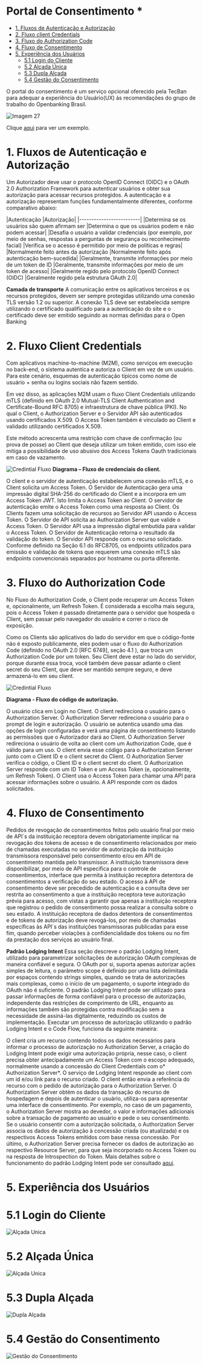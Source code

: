 # Portal de Consentimento *

- [1. Fluxos de Autenticação e Autorização](#1-fluxos-de-autenticação-e-autorização)
- [2. Fluxo client Credentials](#2-fluxo-client-credentials)
- [3. Fluxo do Authorization Code](#3-fluxo-do-authorization-code)
- [4. Fluxo de Consentimento](#4-fluxo-de-consentimento)
- [5. Experiência dos Usuários](#5-experiência-dos-usuários)
  - [5.1 Login do Cliente](#51-login-do-cliente)
  - [5.2 Alçada Única](#52-alçada-única)
  - [5.3 Dupla Alçada](#53-dupla-alçada)
  - [5.4 Gestão do Consentimento](#54-gestão-do-consentimento)

O portal do consentimento é um serviço opcional oferecido pela TecBan para adequar a experiência do Usuário(UX) às recomendações do grupo de trabalho do Openbanking Brasil.



![Imagem 27](../images/imagem_27.jpg)

Clique [aqui](https://www.figma.com/proto/2CSuJxStBqSm80KR5yrOWX/Wireframes-e-Jornada?node-id=108%3A902&scaling=min-zoom) para ver um exemplo.

# 1. Fluxos de Autenticação e Autorização
Um Autorizador deve usar o protocolo OpenID Connect (OIDC) e o OAuth 2.0 Authorization Framework para autenticar usuários e obter sua autorização para acessar recursos protegidos.
A autenticação e a autorização representam funções fundamentalmente diferentes, conforme comparativo abaixo:


|Autenticação	|Autorização|
|-------------------------|
|Determina se os usuários são quem afirmam ser	|Determina o que os usuários podem e não podem acessar|
|Desafia o usuário a validar credenciais (por exemplo, por meio de senhas, respostas a perguntas de segurança ou reconhecimento facial)	|Verifica se o acesso é permitido por meio de políticas e regras|
|Normalmente feito antes da autorização	|Normalmente feito após autenticação bem-sucedida|
|Geralmente, transmite informações por meio de um token de ID	|Geralmente, transmite informações por meio de um token de acesso|
|Geralmente regido pelo protocolo OpenID Connect (OIDC)	|Geralmente regido pela estrutura OAuth 2.0|

<b>Camada de transporte</b>
A comunicação entre os aplicativos terceiros e os recursos protegidos, devem ser sempre protegidas utilizando uma conexão TLS versão 1.2 ou superior. A conexão TLS deve ser estabelecida sempre utilizando o certificado qualificado para a autenticação do site e o certificado deve ser emitido seguindo as normas definidas para o Open Banking


# 2. Fluxo Client Credentials
Com aplicativos machine-to-machine (M2M), como serviços em execução no back-end, o sistema autentica e autoriza o Client em vez de um usuário. Para este cenário, esquemas de autenticação típicos como nome de usuário + senha ou logins sociais não fazem sentido.

Em vez disso, as aplicações M2M usam o fluxo Client Credentials utilizando mTLS (definido em OAuth 2.0 Mutual-TLS Client Authentication and Certificate-Bound RFC 8705) e infraestrutura de chave pública (PKI). No qual o Client, o Authorization Server e o Servidor API são autenticados usando certificados X.509. O Access Token também é vinculado ao Client e validado utilizando certificados X.509.

Este método acrescenta uma restrição com chave de confirmação (ou prova de posse) ao Client que deseja utilizar um token emitido, com isso ele mitiga a possibilidade de uso abusivo dos Access Tokens Oauth tradicionais em caso de vazamento.

![Credintial Fluxo](../images/imagem_32.png)
<b>Diagrama – Fluxo de credenciais do client.</b>

O client e o servidor de autenticação estabelecem uma conexão mTLS, e o Client solicita um Access Token.
O Servidor de Autenticação gera uma impressão digital SHA-256 do certificado do Client e a incorpora em um Access Token JWT. Isto limita o Access Token ao Client.
O servidor de autenticação emite o Access Token como uma resposta ao Client.
Os Clients fazem uma solicitação de recursos ao Servidor API usando o Access Token.
O Servidor de API solicita ao Authorization Server que valide o Access Token.
O Servidor API usa a impressão digital embutida para validar o Access Token.
O Servidor de Autenticação retorna o resultado da validação do token.
O Servidor API responde com o recurso solicitado.
Conforme definido na Seção 6.1 do RFC8705, os endpoints utilizados para emissão e validação de tokens que requerem uma conexão mTLS são endpoints convencionais separados por hostname ou porta diferente.


# 3. Fluxo do Authorization Code
No Fluxo do Authorization Code, o Client pode recuperar um Access Token e, opcionalmente, um Refresh Token. É considerada a escolha mais segura, pois o Access Token é passado diretamente para o servidor que hospeda o Client, sem passar pelo navegador do usuário e correr o risco de exposição.

Como os Clients são aplicativos do lado do servidor em que o código-fonte não é exposto publicamente, eles podem usar o fluxo do Authorization Code (definido no OAuth 2.0 [RFC 6749], seção 4.1 ), que troca um Authorization Code por um token. Seu Client deve estar no lado do servidor, porque durante essa troca, você também deve passar adiante o client secret do seu Client, que deve ser mantido sempre seguro, e deve armazená-lo em seu client.

![Credintial Fluxo](../images/imagem_33.png)

<b>Diagrama - Fluxo do código de autorização.</b>

O usuário clica em Login no Client.
O client redireciona o usuário para o Authorization Server.
O Authorization Server redireciona o usuário para o prompt de login e autorização.
O usuário se autentica usando uma das opções de login configuradas e verá uma página de consentimento listando as permissões que o Autorizador dará ao Client.
O Authorization Server redireciona o usuário de volta ao client com um Authorization Code, que é válido para um uso.
O client envia esse código para o Authorization Server junto com o Client ID e o client secret do Client.
O Authorization Server verifica o código, o Client ID e o client secret do client.
O Authorization Server responde com um ID Token e um Access Token (e, opcionalmente, um Refresh Token).
O Client usa o Access Token para chamar uma API para acessar informações sobre o usuário.
A API responde com os dados solicitados.

# 4. Fluxo de Consentimento
Pedidos de revogação de consentimentos feitos pelo usuário final por meio de API´s da instituição receptora devem obrigatoriamente implicar na revogação dos tokens de acesso e de consentimento relacionados por meio de chamadas executadas no servidor de autorização da instituição transmissora responsável pelo consentimento e/ou em API de consentimento mantida pelo transmissor.
A instituição transmissora deve disponibilizar, por meio de API específica para o controle de consentimentos, interface que permita à instituição receptora detentora de consentimentos a verificação do seu estado.
O acesso à API de consentimento deve ser precedido de autenticação e a consulta deve ser restrita ao consentimento a que a instituição receptora teve autorização prévia para acesso, com vistas a garantir que apenas a instituição receptora que registrou o pedido de consentimento possa realizar a consulta sobre o seu estado. A instituição receptora de dados detentora de consentimentos e de tokens de autorização deve revogá-los, por meio de chamadas específicas às API´s das instituições transmissoras publicadas para esse fim, quando perceber violações à confidencialidade dos tokens ou no fim da prestação dos serviços ao usuário final.

<b>Padrão Lodging Intent</b>
Essa seção descreve o padrão Lodging Intent, utilizado para parametrizar solicitações de autorização OAuth complexas de maneira confiável e segura.
O OAuth por si, suporta apenas autorizar ações simples de leitura, o parâmetro scope é definido por uma lista delimitada por espaços contendo strings simples, quando se trata de autorizações mais complexas, como o início de um pagamento, o suporte integrado do OAuth não é suficiente. O padrão Lodging Intent pode ser utilizado para passar informações de forma confiável para o processo de autorização, independente das restrições de comprimento de URL, enquanto as informações também são protegidas contra modificação sem a necessidade de assiná-las digitalmente, reduzindo os custos de implementação. Executar um processo de autorização utilizando o padrão Lodging Intent e o Code Flow, funciona da seguinte maneira:

O client cria um recurso contendo todos os dados necessários para informar o processo de autorização no Authorization Server, a criação do Lodging Intent pode exigir uma autorização própria, nesse caso, o client precisa obter antecipadamente um Access Token com o escopo adequado, normalmente usando a concessão do Client Credentials com o* Authorization Server*.
O serviço de Lodging Intent responde ao client com um id e/ou link para o recurso criado.
O client então envia a referência do recurso com o pedido de autorização para o Authorization Server. O Authorization Server obtém os dados da transação do recurso de hospedagem e depois de autenticar o usuário, utiliza-os para apresentar uma interface de consentimento. Por exemplo, no caso de um pagamento, o Authorization Server mostra ao devedor, o valor e informações adicionais sobre a transação de pagamento ao usuário e pede o seu consentimento.
Se o usuário consentir com a autorização solicitada, o Authorization Server associa os dados de autorização à concessão criada (ou atualizada) e os respectivos Access Tokens emitidos com base nessa concessão. Por último, o Authorization Server precisa fornecer os dados de autorização ao respectivo Resource Server, para que seja incorporado no Access Token ou na resposta de Introspection do Token.
Mais detalhes sobre o funcionamento do padrão Lodging Intent pode ser consultado [aqui](https://bitbucket.org/openid/fapi/src/master/Financial_API_Lodging_Intent.md).

# 5. Experiência dos Usuários

# 5.1 Login do Cliente
![Alçada Unica](../images/imagem_30.jpg)

# 5.2 Alçada Única
![Alçada Unica](../images/imagem_28.jpg)

# 5.3 Dupla Alçada
![Dupla Alçada](../images/imagem_29.jpg)

# 5.4 Gestão do Consentimento
![Gestão do Consentimento](../images/imagem_31.jpg)
